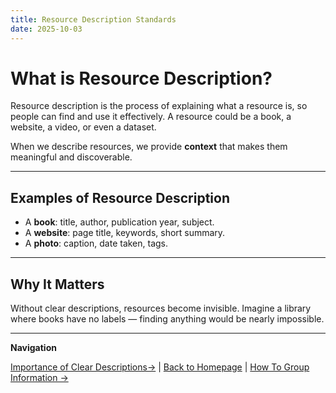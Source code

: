 ```yaml
---
title: Resource Description Standards
date: 2025-10-03
---
```

# What is Resource Description?

Resource description is the process of explaining what a resource is, so people can find and use it effectively. A resource could be a book, a website, a video, or even a dataset.  

When we describe resources, we provide **context** that makes them meaningful and discoverable.  

---

## Examples of Resource Description

- A **book**: title, author, publication year, subject.  
- A **website**: page title, keywords, short summary.  
- A **photo**: caption, date taken, tags.  

---

## Why It Matters

Without clear descriptions, resources become invisible. Imagine a library where books have no labels — finding anything would be nearly impossible.  

---

**Navigation**  

 [Importance of Clear Descriptions→](page8.md) | [Back to Homepage](../index.md) | [How To Group Information →](page10.md)
 